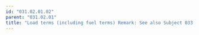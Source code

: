 ```yaml
---
id: "031.02.01.02"
parent: "031.02.01"
title: "Load terms (including fuel terms) Remark: See also Subject 033."
---
```

